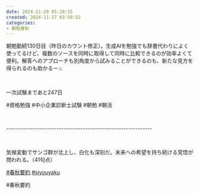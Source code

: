 ```yaml
---
date: 2024-11-28 05:29:15
created: 2024-11-27 03:58:52
categories:
- 朝勉春秋
---
```


朝勉勤続130日目（昨日のカウント修正）。生成AIを勉強でも辞書代わりによく使ってるけど、複数のソースを同時に取得して同時に比較できるのが効率よくて便利。解答へのアプローチも別角度から試みることができるのも、新たな見方を得られるのも助かるー♨︎

<br>

一次試験まであと247日

#資格勉強 #中小企業診断士試験 #朝勉 #朝活

<br>

\-------------------------------------------------------------

<br>

気候変動でサンゴ群が北上し、白化も深刻だ。未来への希望を持ち続ける覚悟が問われる。（41句点）  

[#春秋要約](https://x.com/hashtag/%E6%98%A5%E7%A7%8B%E8%A6%81%E7%B4%84?src=hashtag_click) [#sjyouyaku](https://x.com/hashtag/sjyouyaku?src=hashtag_click)

#春秋要約
